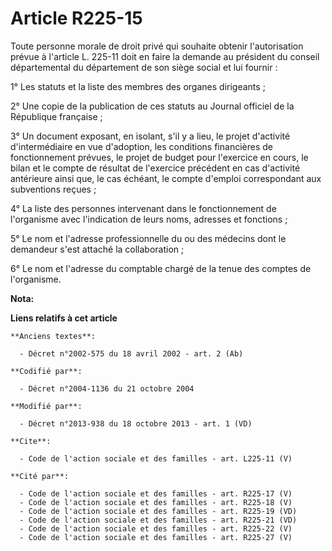 # Article R225-15

Toute personne morale de droit privé qui souhaite obtenir l'autorisation prévue à l'article L. 225-11 doit en faire la
demande au président du conseil départemental du département de son siège social et lui fournir : 

1° Les statuts et la liste des membres des organes dirigeants ; 

2° Une copie de la publication de ces statuts au Journal officiel de la République française ; 

3° Un document exposant, en isolant, s'il y a lieu, le projet d'activité d'intermédiaire en vue d'adoption, les conditions
financières de fonctionnement prévues, le projet de budget pour l'exercice en cours, le bilan et le compte de résultat de
l'exercice précédent en cas d'activité antérieure ainsi que, le cas échéant, le compte d'emploi correspondant aux subventions
reçues ; 

4° La liste des personnes intervenant dans le fonctionnement de l'organisme avec l'indication de leurs noms, adresses et
fonctions ; 

5° Le nom et l'adresse professionnelle du ou des médecins dont le demandeur s'est attaché la collaboration ; 

6° Le nom et l'adresse du comptable chargé de la tenue des comptes de l'organisme.

**Nota:**



**Liens relatifs à cet article**

	**Anciens textes**:

	  - Décret n°2002-575 du 18 avril 2002 - art. 2 (Ab)

	**Codifié par**:

	  - Décret n°2004-1136 du 21 octobre 2004

	**Modifié par**:

	  - Décret n°2013-938 du 18 octobre 2013 - art. 1 (VD)

	**Cite**:

	  - Code de l'action sociale et des familles - art. L225-11 (V)

	**Cité par**:

	  - Code de l'action sociale et des familles - art. R225-17 (V)
	  - Code de l'action sociale et des familles - art. R225-18 (V)
	  - Code de l'action sociale et des familles - art. R225-19 (VD)
	  - Code de l'action sociale et des familles - art. R225-21 (VD)
	  - Code de l'action sociale et des familles - art. R225-22 (V)
	  - Code de l'action sociale et des familles - art. R225-27 (V)
